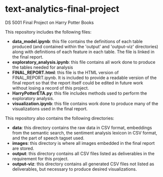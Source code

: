 # text-analytics-final-project
DS 5001 Final Project on Harry Potter Books

This repository includes the following files:
- **data_model.ipynb**: this file contains the definitions of each table produced (and contained within the 'output' and 'output-viz' directories) along with definitions of each feature in each table. The file is linked in the final report.
- **exploratory_analysis.ipynb**: this file contains all work done to produce the tables needed for analysis
- **FINAL_REPORT.html**: this file is the HTML version of FINAL_REPORT.ipynb. It is included to provide a readable version of the final report so that the report itself could be edited in future work without losing a record of this project.
- **HarryPotterETA.py**: this file includes methods used to perform the exploratory analysis.
- **visualization.ipynb**: this file contains work done to produce many of the visualizations used in the final report.

This repository also contains the following directories:
- **data**: this directory contains the raw data in CSV format, embeddings from the semantic search, the sentiment analysis lexicon in CSV format, and the part of speech tagset used.
- **images**: this directory is where all images embedded in the final report are stored.
- **output**: this directory contains all CSV files listed as deliverables in the requirement for this project.
- **output-viz**: this directory contains all generated CSV files not listed as deliverables, but necessary to produce desired visualizations.